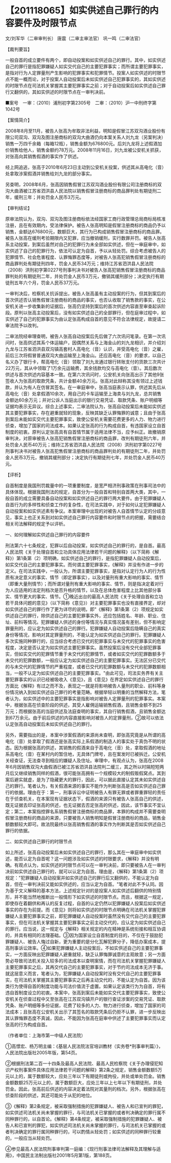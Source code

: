 # 【201118065】如实供述自己罪行的内容要件及时限节点

文/刘军华（二审审判长） 唐震（二审主审法官） 巩一鸣（二审法官）

【裁判要旨】

一般自首的成立要件有两个，即自动投案和如实供述自己的罪行。其中，如实供述自己的罪行是指犯罪嫌疑人如实交代自己的主要犯罪事实；而所谓主要犯罪事实，是指对行为人定罪量刑产生影响的犯罪事实和犯罪情节。投案人如实供述的时限节点不能一概而论，对于投案人自动投案后未如实供述自己犯罪事实的，其如实供述的时限节点在司法机关掌握其主要犯罪事实之前；对于自动投案后如实供述自己罪行又翻供的，其如实供述的时限节点在一审判决前。

■案号　一审：（2010）浦刑初字第2305号　二审：（2010）沪一中刑终字第1042号

【案情简介】

2008年8月至11月，被告人张高为牟取非法利益，明知是假冒江苏双沟酒业股份有限公司双沟、双沟及图注册商标的双沟大曲酒仍向本案关系人刘九龙（另案判决）销售一万四千余箱（每箱12瓶），销售金额为676800元。后刘九龙将上述假酒加价销售给他人，销售金额约78万元。2008年11月16日，刘九龙被公安机关抓获，对张高向其销售假酒的事实作了供述。

经上网追逃，张高于2010年6月23日主动到公安机关投案，供述其从高电化（音）处拿取涉案假酒并销售给刘九龙的部分事实。

另查明，2008年6月，张高因销售假冒江苏双沟酒业股份有限公司注册商标的双沟大曲酒被江苏省泗洪县人民法院以销售假冒注册商标的商品罪判处有期徒刑二年，缓刑三年；并处罚金人民币3万元。

【审判结论】

原审法院认为，双沟、双沟及图注册商标依法经国家工商行政管理总局商标局核准注册，且在有效期内，受法律保护。被告人张高明知是假冒注册商标的商品仍予以销售，金额达676800元，数额巨大，其行为已构成销售假冒注册商标的商品罪。被告人张高在缓刑考验期限内又犯罪，应当撤销缓刑，实行数罪并罚。被告人张高系主动投案，到案后虽然对自己的犯罪行为未全部如实供述，但在一审庭审中，如实供述了自己的犯罪行为，依法可认定为自首，予以从轻处罚。综合考虑被告人的犯罪情节、社会危害程度、认罪悔罪态度等，对被告人张高犯销售假冒注册商标的商品罪判处有期徒刑四年，罚金人民币34万元；维持江苏省泗洪县人民法院（2008）洪刑初字第0227号刑事判决书对被告人张高犯销售假冒注册商标的商品罪判处的有期徒刑二年，并处罚金人民币3万元，撤销其缓刑部分；决定执行有期徒刑五年六个月，罚金人民币37万元。

一审判决后，检察机关抗诉提出，被告人张高虽有主动投案的行为，但其到案后的首次供述否认销售假冒注册商标的商品的事实，也否认收取了销售款的事实，在公安机关进一步收集新的证据后，张高仍坚持到案后的首次供述内容直至审查起诉阶段。原判以张高主动投案后，没有如实供述自己的全部罪行，但在庭审过程中，如实供述了自己的犯罪事实为由认定张高构成自首的意见不符合法律规定，故提请二审法院予以改判。

二审法院经审理查明，被告人张高自动投案后先后做了六次讯问笔录。在第一次讯问时，张高供述其系个体运输户，因偶然关系与上海金山的刘九龙相识，并介绍刘九龙与江苏省泗洪县双沟镇高套村人高电化（音）认识，并受高电化（音）之雇，前后三次将假冒普通双沟大曲运输至上海金山。还应高电化（音）的要求，以自己名义办了银行卡，帮高电化（音）领取了刘九龙通过银行转账支付的货款三次共计22万元，其从中领取了1万余元运输费，其余钱款均交与高电化（音）。其后数次供述与首次供述内容基本一致。在第六次讯问时，公安机关向张高出示了其他9张签收人为张高的取款凭条，共计金额40余万元。张高对此辩称其没有领过上述钱款，并认为有人在仿冒其签名。在一审庭审中，张高当庭表示认罪，供述其先后从高电化（音）处拿假酒10余次，用自己的卡车运输至上海卖与刘九龙，总共销售金额达60余万元；并对公诉人当庭出示的银行交易凭证、取款凭条、账户明细等证据均表示无异议。综合上述事实，二审法院认为，张高自动投案后未能如实供述其主要犯罪事实，存在避重就轻的现象，反映其缺乏认罪悔罪的诚意；且由于张高到案后未能如实交代主要犯罪事实，致使公安机关需要花费更多的人力、物力进行侦查，增加了国家的司法成本。如果认定张高的行为构成自首，有违国家设立自首制度的初衷。原判认定张高具有自首情节属于适用法律不当，应予纠正。故撤销原审判决，对原审被告人张高犯销售假冒注册商标的商品罪，改判有期徒刑六年，并处罚金人民币40万元；维持江苏省泗洪县人民法院（2008）洪刑初字第0227号刑事判决书对被告人张高犯售假冒注册商标的商品罪判处的有期徒刑二年，并处罚金人民币3万元，撤销其缓刑部分；决定执行有期徒刑七年，并处罚金人民币40万元。

【评析】

自首制度是我国刑罚裁量中的一项重要制度，是宽严相济刑事政策在刑事司法中的具体体现。根据我国刑法的规定，自首分为一般自首和特别自首两大类，其中，一般自首的成立需要具备自动投案和如实供述自己的罪行两大要件。由于犯罪嫌疑人自首行为的多样性和侦查工作的复杂性，在司法实践中，对于如何认定犯罪嫌疑人自动投案和如实供述素有争议。本案审理中出现的对被告人自首情节认定的分歧意见，事实上也正关系到对如实供述自己罪行内容要件和时限节点的把握，需要结合相关司法解释的规定予以评析。

一、如何理解如实供述自己罪行的内容要件

刑法第六十七条规定，犯罪以后自动投案，如实供述自己的罪行的，是自首。最高人民法院《关于处理自首和立功具体应用法律若干问题的解释》（以下简称《解释》）第1条第（2）项明确，如实供述自己的罪行，是指犯罪嫌疑人自动投案后，如实交代自己的主要犯罪事实。而何谓主要犯罪事实，《解释》并没有作进一步的定义。在司法实践中，一般认为，所谓主要犯罪事实，是指对认定行为人的行为性质有决定意义的事实、情节（即定罪事实），以及对量刑有重大影响的事实、情节（即重大量刑情节）；而所谓对量刑有重大影响的事实、情节，则是指决定着对行为人应适用的法定刑档次是否升格的情节，以及在总体危害程度上比其他部分事实、情节更大的事实、情节。①晚近出台的最高人民法院《关于处理自首和立功若干具体问题的意见》（以下简称《意见》）对主要犯罪事实也没有直接界定，却对如实供述自己的罪行作了更为详尽的说明，即"《解释》第1条第（2）项规定如实供述自己的罪行，除供述自己的主要犯罪事实外，还应包括姓名、年龄、职业、住址、前科等情况。犯罪嫌疑人供述的身份等情况与真实情况虽有差别，但不影响定罪量刑的，应认定为如实供述自己的罪行。犯罪嫌疑人自动投案后隐瞒自己的真实身份等情况，影响对其定罪量刑的，不能认定为如实供述自己的罪行。犯罪嫌疑人多次实施同种罪行的，应当综合考虑已交代的犯罪事实与未交代的犯罪事实的危害程度，决定是否认定为如实供述主要犯罪事实。虽然投案后没有交代全部犯罪事实，但如实交代的犯罪情节重于未交代的犯罪情节，或者如实交代的犯罪数额多于未交代的犯罪数额，一般应认定为如实供述自己的主要犯罪事实。无法区分已交代的与未交代的犯罪情节的严重程度，或者已交代的犯罪数额与未交代的犯罪数额相当，一般不认定为如实供述自己的主要犯罪事实。"由此可见，司法实务界有关主要犯罪事实的认识已经被吸收入《意见》，且《意见》在界定如实供述自己的罪行方面比《解释》有过之而不及，表现之一就是将影响被告人量刑的职业、前科等身份情况纳入到如实供述自己罪行的考量范畴。根据举轻以明重的当然解释方法，笔者认为，如实供述中的主要犯罪事实是指影响对被告人定罪量刑的犯罪事实。本案中，根据张高在侦查阶段的供述，其受人雇佣运输销售假酒，且销售金额不到25万元；而根据张高的当庭供述及法庭查明的事实，其自行销售假酒，且销售金额达到67万余元。由于前后供述的内容直接影响对被告人的定罪量刑，②故可以依法认定张高自动投案后未如实供述自己的罪行。

另外，需要指出的是，本案中涉案假酒的来源尚未查明，即张高究竟是从所谓的高电化（音）处拿取了假酒还是张高实际上系假酒的制造人的事实处于真伪不明的状态。因为根据张高的供述，其销售的假酒来自于高电化（音）处，拿取假酒的地址系高电化（音）在某村内的暂住地，无具体门牌号，且在案发时已被拆迁。公安机关经查证，无法查寻到相应的嫌疑人及住址。审理中，有观点认为，张高在2008年6月因销售双沟大曲假酒已被江苏省泗洪县法院判二缓三，其之所以时隔短短两月后又继续销售同样的假酒，很可能张高拥有一个规模较大的制假贩假窝点。其到案后避实就虚，是为了隐藏更大的罪行，因此，可以据此直接认定其未如实供述自己的罪行。笔者认为，有关假酒来源的事实不能作为判断张高是否如实供述自己罪行的依据。理由在于：第一，刑事诉讼中证明被告人有罪无罪或者罪重罪轻的责任在于侦查机关，在本案现有证据状态下，假酒的来源只有被告人张高自己的供述，既无证据去印证张高的供述，也无证据去否定张高的供述，因此，该节事实不宜认定；第二，本案指控罪名系销售假冒注册商标的商品罪，本罪的构成并不需要查明假冒注册商标的商品的来源，只要被告人销售明知是假冒注册商标的商品，销售金额数额较大即可。故法院最终以张高销售假酒的事实作为判断其是否如实供述自己罪行的依据。

二、如实供述自己罪行的时限节点

如上所述，张高自动投案后未如实供述自己的罪行，那么其在一审庭审中如实供述，能否认定为自首呢？这一问题涉及如实供述的时限要求，《解释》并没有明确。有观点认为，如实供述的时限节点可以在一审判决前，即只要被告人在一审判决前如实供述自己罪行的，就可以认定为自首。理由是，《解释》第1条第（2）项规定："犯罪嫌疑人自动投案并如实供述自己的罪行后又翻供的，不能认定为自首，但在一审判决前又能如实供述的，应当认定为自首。"笔者对此不予认同。因为基于文义解释的基本方法，上述规定针对的是投案人如实供述后翻供的特别情形，并不能当然地推断出一般情形下如实供述的时限节点。而且，根据这一规定，即使存在着翻供和再认的反复过程，自首的认定仍然以犯罪嫌疑人投案后如实供述事实的存在为前提。而《意见》则将如实供述的时限节点明确在司法机关掌握犯罪嫌疑人主要犯罪事实之前，即犯罪嫌疑人自动投案时虽然没有交代自己的主要犯罪事实，但在司法机关掌握其主要犯罪事实之前主动交代的，应认定为如实供述自己的罪行。应当说，这一规定与《解释》相关规定的内在精神是系统衔接和相互协调的，并具有相同的法理基础。③因为国家设立自首制度的目的，不仅在于鼓励犯罪嫌疑人、被告人悔过自新，更为重要的是分化瓦解犯罪分子，降低办案成本，提高刑事诉讼效率。④如果犯罪嫌疑人主动投案后，不如实供述自己的主要犯罪事实，一方面反映出犯罪嫌疑人避重就轻，缺乏认罪悔罪诚意的主观故意；另一方面势必导致司法机关投入较多的司法成本以查明案情，而在司法机关掌握犯罪嫌疑人主要犯罪事实之后，其再交代自己的主要犯罪事实，对于节约司法成本无济于事。就这层意义而言，笔者认为，犯罪嫌疑人自动投案时没有交代自己的主要犯罪事实，在司法机关掌握其主要犯罪事实之后再主动交代的，不能认定为自首。因为该类行为使得自首的制度功能与司法价值流于虚置。如果认定该类行为为自首，将有违自首制度设立的初衷。本案中，张高到案后未能如实交代主要犯罪事实，致使公安机关在侦查过程中又至张高在江苏双沟镇开户的银行查证涉案的交易凭证、取款凭条、账户明细等多份证据，花费了较多的人力、物力进行侦查，增加了国家的司法成本；且张高在公安机关出示了其签名的取款凭条后仍拒不认罪，进一步反映出其认罪悔罪态度不真诚，因此，不能因为张高在庭审中供述了主要犯罪事实而认定张高的行为构成自首。

（作者单位：上海市第一中级人民法院）

①高憬宏、杨万明主编：《基层人民法院法官培训教材（实务卷\*刑事审判篇）》，人民法院出版社2005年版，第54页。

②根据刑法第二百一十四条及最高人民法院、最高人民检察院《关于办理侵犯知识产权刑事案件具体应用法律若干问题的解释》第2条之规定，销售金额数额5万元以上的，属于数额较大，应处三年以下有期徒刑或拘役，并处或单处罚金。销售金额数额25万元以上的，属于数额巨大，应处三年以上七年以下有期徒刑，并处罚金。因此，张高前后供述的内容决定着法院对其量刑的档次。另外，根据张高在侦查阶段的供述，其还可能处于从犯的地位。

③《解释》第2条规定，被采取强制措施的犯罪嫌疑人、被告人和已宣判的罪犯，如实供述司法机关尚未掌握的罪行，与司法机关已掌握的或者判决确定的罪行属不同种罪行的，以自首论。《解释》第4条规定，被采取强制措施的犯罪嫌疑人、被告人和已宣判的罪犯，如实供述司法机关尚未掌握的罪行，与司法机关已掌握的或者判决确定的罪行属同种罪行的，可以酌情从轻处罚；如实供述的同种罪行较重的，一般应当从轻处罚。

④参见最高人民法院刑事审判第一庭编：《现行刑事法律司法解释及其理解与适用》，中国民主法制出版社2001年5月第1版，第188页。
